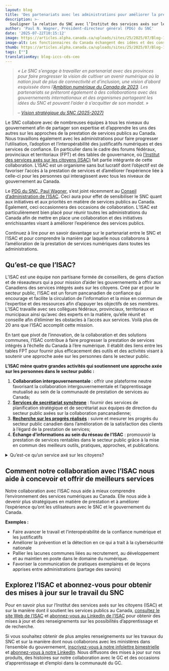 ```yaml
---
layout: blog
title: 'Des partenariats avec les administrations pour améliorer la prestation de services numériques'
description: >-
  Souligner la relation du SNC avec l’Institut des services axés sur les citoyens (ISAC) et la collaboration pancanadienne.
author: 'Paul N. Wagner, Président-directeur général (PDG) du SNC'
date: '2025-07-22T10:15:12'
image: https://articles.alpha.canada.ca/uploads/sites/25/2025/07/Blog-1.jpg
image-alt: Les fonctionnaires du Canada échangent des idées et des conseils sur la prestation de services numériques.
thumb: https://articles.alpha.canada.ca/uploads/sites/25/2025/07/Blog-1.jpg
tags: [""]
translationKey: blog-iccs-cds-ceo
---
```


<blockquote class="wp-block-quote is-layout-flow wp-block-quote-is-layout-flow">
<p><em>«&nbsp;Le SNC s’engage à travailler en partenariat avec des provinces pour faire progresser la vision de cultiver un avenir numérique où la nation jouit de plus de connectivité et d’inclusion, une vision d’abord esquissée dans l’</em><a href="https://www.canada.ca/fr/gouvernement/systeme/gouvernement-numerique/ambition-numerique.html" target="_blank" rel="noreferrer noopener"><em>Ambition numérique du Canada de 2023</em></a><em>. Les partenariats se prêteront également à des collaborations avec des gouvernements internationaux et des organismes partageant les idées du SNC et pouvant l’aider à s’acquitter de son mandat.&nbsp;»</em></p>



<p><em>– </em><a href="https://numerique.canada.ca/rapports/strategie-2024.pdf" target="_blank" rel="noreferrer noopener"><em>Vision stratégique du SNC (2025-2027)</em></a></p>
</blockquote>



<p>Le SNC collabore avec de nombreuses équipes à tous les niveaux du gouvernement afin de partager son expertise et d&rsquo;apprendre les uns des autres sur les approches de la prestation de services publics au Canada. Nous travaillons également avec les administrations pour faire progresser l&rsquo;utilisation, l&rsquo;adoption et l&rsquo;interopérabilité des justificatifs numériques et des services de confiance. En particulier dans le cadre des forums fédéraux, provinciaux et territoriaux (FPT) et des tables de gouvernance, où <a href="https://iccs-isac.org/fr/" target="_blank" rel="noreferrer noopener">l&rsquo;Institut des services axés sur les citoyens (ISAC)</a> fait partie intégrante de cette collaboration. L’ISAC est un organisme sans but lucratif dont l&rsquo;objectif est de favoriser l&rsquo;accès à la prestation de services et d&rsquo;améliorer l’expérience liée à celle-ci pour les personnes qui interagissent avec tous les niveaux de gouvernement au Canada. </p>



<p>Le <a href="https://www.linkedin.com/in/paul-n-wagner-3112a13/" target="_blank" rel="noreferrer noopener">PDG du SNC, Paul Wagner</a>, s’est joint récemment au <a href="https://iccs-isac.org/fr/our-story/who-we-are/board-of-directors" target="_blank" rel="noreferrer noopener">Conseil d’administration de l’ISAC</a>. Ceci aura pour effet de sensibiliser le SNC quant aux initiatives et aux priorités en matière de services publics au Canada. Également, ceci occasionnera des occasions de collaboration. L’ISAC est particulièrement bien placé pour réunir toutes les administrations du Canada afin de mettre en place une collaboration et des initiatives enrichissantes visant à améliorer l&rsquo;expérience des services publics.</p>



<p>Continuez à lire pour en savoir davantage sur le partenariat entre le SNC et l’ISAC et pour comprendre la manière par laquelle nous collaborons à l’amélioration de la prestation de services numériques dans toutes les administrations.</p>



<h2 class="wp-block-heading"><strong>Qu’est-ce que l’ISAC?</strong></h2>



<p>L’ISAC est une équipe non partisane formée de conseillers, de gens d’action et de réseauteurs qui a pour mission d’aider les gouvernements à offrir aux Canadiens des services intégrés axés sur les citoyens. Créé par et pour le secteur public, l’ISAC est un forum pancanadien de confiance qui encourage et facilite la circulation de l’information et la mise en commun de l’expertise et des ressources afin d’appuyer les objectifs de ses membres. L’ISAC travaille avec ses collègues fédéraux, provinciaux, territoriaux et municipaux ainsi qu’avec des experts en la matière, qu’elle réunit et conseille afin d’éliminer les obstacles à l’accès aux services. Voilà plus de 20&nbsp;ans que l’ISAC accomplit cette mission.&nbsp;</p>



<p>En tant que pivot de l’innovation, de la collaboration et des solutions communes, l’ISAC contribue à faire progresser la prestation de services intégrés à l’échelle du Canada à l’ère numérique. Il établit des liens entre les tables FPT pour fournir plus efficacement des outils et des activités visant à soutenir une approche axée sur les personnes dans le secteur public.&nbsp;</p>



<p><strong>L’ISAC mène quatre grandes activités qui soutiennent une approche axée sur les personnes dans le secteur public&nbsp;:</strong></p>



<ol class="wp-block-list">
<li><strong>Collaboration intergouvernementale&nbsp;</strong>: offrir une plateforme neutre favorisant la collaboration intergouvernementale et l’apprentissage mutualisé au sein de la communauté de prestation de services&nbsp;au Canada;</li>



<li><a href="https://iccs-isac.org/fr/our-work/councils" target="_blank" rel="noreferrer noopener"><strong>Services de secrétariat synchrone</strong></a>&nbsp;: fournir des services de planification stratégique et de secrétariat aux équipes de direction du secteur public axées sur la collaboration pancanadienne;</li>



<li><a href="https://iccs-isac.org/fr/our-work/measure-and-benchmark" target="_blank" rel="noreferrer noopener"><strong>Recherche sur les progrès réalisés</strong></a>&nbsp;: suivre et mesurer les progrès du secteur public canadien dans l’amélioration de la satisfaction des clients à l’égard de la prestation de services;&nbsp;</li>



<li><strong>Échange d’informations au sein du réseau de l’ISAC</strong>&nbsp;: promouvoir la prestation de services rentables dans le secteur public grâce à la mise en commun des meilleurs outils, pratiques, approches, et publications.</li>
</ol>



<details class="wp-block-cds-snc-accordion"><summary>Qu’est-ce qu’un service axé sur les citoyens?</summary>
<p>Tiré du site de l’ISAC&nbsp;: <a href="https://iccs-isac.org/fr/our-story/who-we-are/what-is-citizen-centred-service" target="_blank" rel="noreferrer noopener"><strong>Il y a au moins six raisons de fournir ses programmes et ses services selon une approche axée sur le citoyen dans le secteur public.</strong></a></p>



<ol class="wp-block-list">
<li><strong>Concentrez-vous avant tout sur les besoins, les perspectives, les priorités d’amélioration et la satisfaction des Canadiens.</strong><br>Pour adopter une perspective axée sur le citoyen, les organisations doivent se concentrer sur les priorités et les besoins en matière d’amélioration des services, ainsi que sur leur degré de satisfaction à l’égard des services individuels. Dans une approche axée sur le citoyen, la satisfaction du citoyen devient le critère de succès et la base de la mesure des résultats dans la prestation de services du secteur public.<br></li>



<li><strong>Une approche axée sur le citoyen contribue également à mettre en évidence les difficultés en matière d’accès.</strong><br>Les citoyens doivent parcourir le labyrinthe des organisations et des services du secteur public pour obtenir ce dont ils ont besoin. Pour véritablement répondre aux besoins des citoyens en matière de services, les gouvernements doivent travailler ensemble, à tous les niveaux, pour fournir des services intégrés et cohérents aux citoyens et aux entreprises.<br></li>
</ol>



<ol start="3" class="wp-block-list">
<li><strong>Les clients des services gouvernementaux ne sont pas juste des clients.</strong><br>Ils sont plus que des consommateurs de services gouvernementaux, mais généralement aussi des contribuables et des citoyens qui ont un intérêt personnel dans la manière dont ils consomment les services. Les clients des services gouvernementaux au Canada sont généralement des citoyens canadiens, mais ils peuvent aussi être des citoyens potentiels du Canada ou des citoyens d’un autre pays ayant un intérêt commercial, professionnel ou personnel au Canada.<br></li>
</ol>



<ol start="4" class="wp-block-list">
<li><strong>De nombreux clients du gouvernement sont des clients involontaires.</strong><br>Le client involontaire dont la relation de service avec le gouvernement découle non pas de choix, mais plutôt de ses obligations en tant que citoyen ou des droits des autres citoyens. C’est l’une des raisons pour lesquelles l’équité fait partie des cinq principaux facteurs de satisfaction des Canadiens face à la qualité des services fournis par le gouvernement.<br></li>
</ol>



<ol start="5" class="wp-block-list">
<li><strong>Équilibrer les intérêts et les besoins distincts de différentes catégories de citoyens dans le cadre plus large de la prestation de services d’intérêt public.</strong><br>Les gouvernements doivent concilier les intérêts des clients immédiats ou directs et ceux des citoyens dans leur ensemble. Les organismes du secteur public doivent garder à l’esprit que la qualité de leur expérience en matière de prestation de services contribue à établir la confiance publique, à renforcer la satisfaction des clients et à favoriser un accès plus large pour tous les individus.&nbsp;<br></li>
</ol>



<ol start="6" class="wp-block-list">
<li><strong>À chaque interaction qu’ils ont dans le cadre d’un service, les Canadiens se forgent une opinion.</strong><br>Créer une impression d’organisation ou de service concerne l’efficacité de l’institution publique et le potentiel d’un gouvernement démocratique. L’expérience de service augmente ou diminue la confiance de la population canadienne à l’égard des institutions publiques. Chaque interaction – que ce soit en personne, en ligne ou par téléphone – est l’occasion d’instaurer la confiance et un sentiment positif à l’égard du secteur public. Les moments de vérité sont proactifs et doivent être liés à des expériences importantes pour le client.</li>
</ol>
</details>



<h2 class="wp-block-heading"><strong>Comment notre collaboration avec l’ISAC nous aide à concevoir et offrir de meilleurs services</strong></h2>



<p>Notre collaboration avec l’ISAC nous aide à mieux comprendre l’environnement des services numériques au Canada. Elle nous aide à devenir plus stratégiques en matière de prestation et à améliorer l’expérience qu’ont les utilisateurs avec le SNC et le gouvernement du Canada.</p>



<p><strong>Exemples&nbsp;:</strong></p>



<ul class="wp-block-list">
<li>Faire avancer le travail et l’interopérabilité de la confiance numérique et les justificatifs&nbsp;&nbsp;</li>



<li>Améliorer la prévention et la détection en ce qui a trait à la cybersécurité nationale</li>



<li>Pallier les lacunes communes liées au recrutement, au développement et au maintien en poste dans le domaine du numérique. &nbsp;&nbsp;</li>



<li>Favoriser la communication de pratiques exemplaires et de leçons apprises entre administrations (partage des savoirs)</li>
</ul>



<h2 class="wp-block-heading"><strong>Explorez l’ISAC et abonnez-vous pour obtenir des mises à jour sur le travail du SNC</strong></h2>



<p>Pour en savoir plus sur l&rsquo;Institut des services axés sur les citoyens (ISAC) et sur la manière dont il soutient les services publics au Canada, <a href="https://iccs-isac.org/fr/" target="_blank" rel="noreferrer noopener">consultez le site Web de l&rsquo;ISAC</a> et <a href="https://www.linkedin.com/company/citizenf1rst/posts/?feedView=all" target="_blank" rel="noreferrer noopener">abonnez-vous au LinkedIn de l&rsquo;ISAC</a> pour obtenir des mises à jour et des renseignements sur les possibilités d&rsquo;apprentissage et de recherche.</p>



<p>Si vous souhaitez obtenir de plus amples renseignements sur les travaux du SNC et sur la manière dont nous collaborons avec les ministères dans l&rsquo;ensemble du gouvernement, <a href="https://us15.campaign-archive.com/home/?u=729a207773f7324e217a1d945&amp;id=5fe89f4d28" target="_blank" rel="noreferrer noopener">inscrivez-vous à notre infolettre bimestrielle</a> et <a href="https://www.linkedin.com/company/cds-snc/posts/" target="_blank" rel="noreferrer noopener">abonnez-vous à notre LinkedIn</a>. Nous diffusons des mises à jour sur nos produits, des histoires sur notre collaboration avec le GC et des occasions d’apprentissage et d’emploi dans la communauté du GC.</p>

